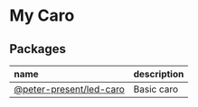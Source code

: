 <h1>My Caro</h1>

## Packages

| name                                        | description |
| :------------------------------------------ | :---------- |
| [@peter-present/led-caro](./packages/caro/) | Basic caro  |
